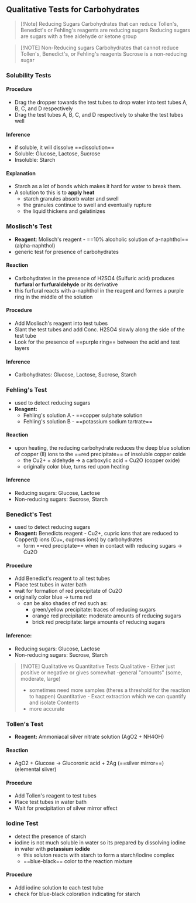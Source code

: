 ## Qualitative Tests for Carbohydrates


> [!Note] Reducing Sugars
> Carbohydrates that can reduce Tollen's, Benedict's or Fehling's reagents are reducing sugars
> Reducing sugars are sugars with a free aldehyde or ketone group

> [!NOTE] Non-Reducing sugars
> Carbohydrates that cannot reduce Tollen's, Benedict's, or Fehling's reagents
> Sucrose is a non-reducing sugar

### Solubility Tests
#### Procedure
- Drag the dropper towards the test tubes to drop water into test tubes A, B, C, and D respectively
- Drag the test tubes A, B, C, and D respectively to shake the test tubes well
#### Inference
- if soluble, it will dissolve ==dissolution==
- Soluble: Glucose, Lactose, Sucrose
- Insoluble: Starch
#### Explanation
- Starch as a lot of bonds which makes it hard for water to break them.
- A solution to this is to **apply heat**
	- starch granules absorb water and swell
	- the granules continue to swell and eventually rupture
	- the liquid thickens and gelatinizes
### Moslisch's Test
- **Reagent**: Molisch's reagent - ==10% alcoholic solution of a-naphthol== (alpha-naphthol)
- generic test for presence of carbohydrates
#### Reaction
- Carbohydrates in the presence of H2SO4 (Sulfuric acid) produces **furfural or furfuraldehyde** or its derivative
- this furfural reacts with a-naphthol in the reagent and formes a purple ring in the middle of the solution
#### Procedure
- Add Moslisch's reagent into test tubes
- Slant the test tubes and add Conc. H2SO4 slowly along the side of the test tube
- Look for the presence of ==purple ring== between the acid and test layers
#### Inference
- Carbohydrates: Glucose, Lactose, Sucrose, Starch

### Fehling's Test
- used to detect reducing sugars
- **Reagent:** 
	- Fehling's solution A - ==copper sulphate solution
	- Fehling's solution B - ==potassium sodium tartrate==
#### Reaction
- upon heating, the reducing carbohydrate reduces the deep blue solution of copper (II) ions to the ==red precipitate== of insoluble copper oxide
	- the Cu2+ + aldehyde -> a carboxylic acid + Cu2O (copper oxide)
	- originally color blue, turns red upon heating
#### Inference
- Reducing sugars: Glucose, Lactose
- Non-reducing sugars: Sucrose, Starch

### Benedict's Test
- used to detect reducing sugars
- **Reagent:** Benedicts reagent - Cu2+, cupric ions that are reduced to Copper(I) ions (Cu+, cuprous ions) by carbohydrates
	- form ==red preciptate== when in contact with reducing sugars -> Cu2O
#### Procedure
- Add Benedict's reagent to all test tubes
- Place test tubes in water bath
- wait for formation of red precipitate of Cu2O
- originally color blue -> turns red
	- can be also shades of red such as:
		- green/yellow precipitate: traces of reducing sugars
		- orange red precipitate: moderate amounts of reducing sugars
		- brick red precipitate: large amounts of reducing sugars

#### Inference:
- Reducing sugars: Glucose, Lactose
- Non-reducing sugars: Sucrose, Starch

> [!NOTE] Qualitative vs Quantitative Tests
> Qualitative - Either just positive or negative or gives somewhat -general "amounts" (some, moderate, large)
> 	- sometimes need more samples (theres a threshold for the reaction to happen)
> Quantitative - Exact extraction which we can quantify and isolate
> Contents
> 	- more accurate

### Tollen's Test
- **Reagent:** Ammoniacal silver nitrate solution (AgO2 + NH4OH)
#### Reaction
- AgO2 + Glucose -> Glucoronic acid + 2Ag (==silver mirror==) (elemental silver)
#### Procedure
- Add Tollen's reagent to test tubes
- Place test tubes in water bath
- Wait for precipitation of silver mirror effect

### Iodine Test
- detect the presence of starch
- iodine is not much soluble in water so its prepared by dissolving iodine in water with **potassium iodide**
	- this soluton reacts with starch to form a starch/iodine complex
	- ==blue-black== color to the reaction mixture
#### Procedure
- Add iodine solution to each test tube
- check for blue-black coloration indicating for starch